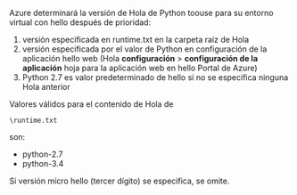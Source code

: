 Azure determinará la versión de Hola de Python toouse para su entorno virtual con hello después de prioridad:

1. versión especificada en runtime.txt en la carpeta raíz de Hola
2. versión especificada por el valor de Python en configuración de la aplicación hello web (Hola **configuración** > **configuración de la aplicación** hoja para la aplicación web en hello Portal de Azure)
3. Python 2.7 es valor predeterminado de hello si no se especifica ninguna Hola anterior

Valores válidos para el contenido de Hola de 

    \runtime.txt

son:

* python-2.7
* python-3.4

Si versión micro hello (tercer dígito) se especifica, se omite.

